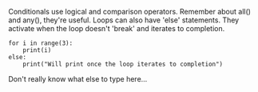 Conditionals use logical and comparison operators. Remember about all() and any(), they're useful.
Loops can also have 'else' statements. They activate when the loop doesn't 'break' and iterates to completion.

    for i in range(3):
        print(i)
    else:
        print("Will print once the loop iterates to completion")

Don't really know what else to type here...